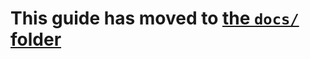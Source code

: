 
# This guide has moved to [the `docs/` folder](https://github.com/AucaCoyan/espanso/tree/upgrade-contributing/docs)

